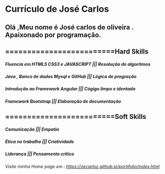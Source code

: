 # Currículo de José Carlos
## Olá ,Meu nome é José carlos de oliveira . Apaixonado por programação.
## =========================Hard Skills 
#####   Fluencia em HTML5 CSS3 e JAVASCRIPT ||| Resolução de algoritmos</li>                                        
##### Java , Banco de dados Mysql e GitHub ||| Lógica de progração</li>
##### Introdução ao Framework Angular ||| Cógigo limpo e identado</li>
##### Framework Bootstrap ||| Elaboração de documentação</li>
             
## =========================Soft Skills
#####    Comunicação |||  Empatia </li> 
#####   Ética no trabalho |||   Criatividade</li>
#####   Liderança |||   Pensamento critico</li>
           
###### Visite minha Home page em : https://zecarloz.github.io/portifolio/index.html
